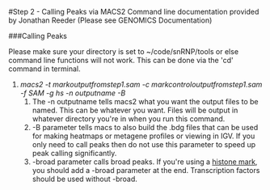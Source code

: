#Step 2 - Calling Peaks via MACS2
Command line documentation provided by Jonathan Reeder (Please see GENOMICS Documentation)

###Calling Peaks

Please make sure your directory is set to ~/code/snRNP/tools or else command line functions will not work. This can be done via the 'cd' command in terminal.

1. *macs2 -t markoutputfromstep1.sam -c markcontroloutputfromstep1.sam -f SAM -g hs -n outputname -B*
    1. The -n outputname tells macs2 what you want the output files to be named. This can be whatever you want. Files will be output in whatever directory you're in when you run this command.
    2. -B parameter tells macs to also build the .bdg files that can be used for making heatmaps or metagene profiles or viewing in IGV. If you only need to call peaks then do not use this parameter to speed up peak calling significantly.
    3. -broad parameter calls broad peaks. If you're using a [histone mark](http://www.nature.com/scitable/definition/histone-histones-57), you should add a -broad parameter at the end. Transcription factors should be used without -broad.
